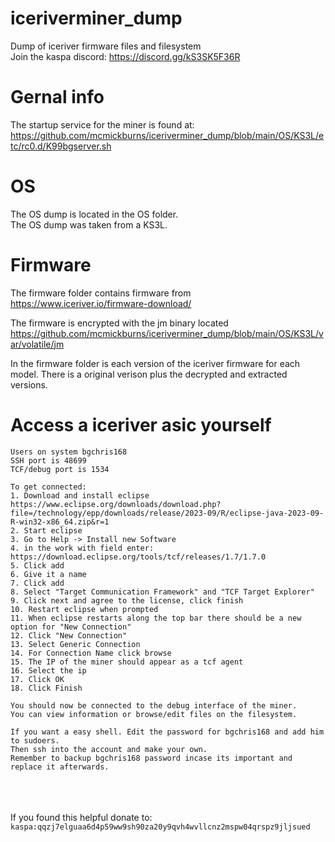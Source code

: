 # iceriverminer_dump
Dump of iceriver firmware files and filesystem 
<br>
Join the kaspa discord: https://discord.gg/kS3SK5F36R

# Gernal info
The startup service for the miner is found at: 
<br>
https://github.com/mcmickburns/iceriverminer_dump/blob/main/OS/KS3L/etc/rc0.d/K99bgserver.sh 



# OS 
The OS dump is located in the OS folder. 
<br>
The OS dump was taken from a KS3L. 

# Firmware
The firmware folder contains firmware from 
https://www.iceriver.io/firmware-download/

The firmware is encrypted with the jm binary located 
https://github.com/mcmickburns/iceriverminer_dump/blob/main/OS/KS3L/var/volatile/jm

In the firmware folder is each version of the iceriver firmware for each model.
There is a original verison plus the decrypted and extracted versions. 

# Access a iceriver asic yourself 
```
Users on system bgchris168
SSH port is 48699
TCF/debug port is 1534

To get connected:
1. Download and install eclipse https://www.eclipse.org/downloads/download.php?file=/technology/epp/downloads/release/2023-09/R/eclipse-java-2023-09-R-win32-x86_64.zip&r=1
2. Start eclipse
3. Go to Help -> Install new Software
4. in the work with field enter: https://download.eclipse.org/tools/tcf/releases/1.7/1.7.0
5. Click add 
6. Give it a name 
7. Click add
8. Select "Target Communication Framework" and "TCF Target Explorer" 
9. Click next and agree to the license, click finish 
10. Restart eclipse when prompted 
11. When eclipse restarts along the top bar there should be a new option for "New Connection" 
12. Click "New Connection"
13. Select Generic Connection 
14. For Connection Name click browse
15. The IP of the miner should appear as a tcf agent  
16. Select the ip 
17. Click OK 
18. Click Finish 

You should now be connected to the debug interface of the miner. 
You can view information or browse/edit files on the filesystem. 

If you want a easy shell. Edit the password for bgchris168 and add him to sudoers.
Then ssh into the account and make your own. 
Remember to backup bgchris168 password incase its important and replace it afterwards. 
```


<br><br><br>
If you found this helpful donate to:
`kaspa:qqzj7elguaa6d4p59ww9sh90za20y9qvh4wvllcnz2mspw04qrspz9jljsued`
